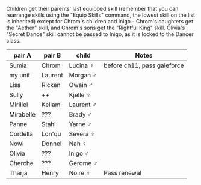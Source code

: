Children get their parents' last equipped skill (remember that you can rearrange skills using the "Equip Skills" command, the lowest skill on the list is inherited) except for Chrom's children and Inigo - Chrom's daughters get the "Aether" skill, and Chrom's sons get the "Rightful King" skill. Olivia's "Secret Dance" skill cannot be passed to Inigo, as it is locked to the Dancer class.

| pair A    | pair B  | child     | Notes       |
|-----------|---------|-----------|-------------|
| Sumia     | Chrom   | Lucina ♀  | before ch11, pass galeforce |
| my unit   | Laurent | Morgan ♂  |             |
| Lisa      | Ricken  | Owain ♂   |             |
| Sully     | ++      | Kjelle  ♀ |             |
| Miriliel  | Kellam  | Laurent ♂ |             |
| Mirabelle | ???     | Brady ♂   |             |
| Panne     | Stahl   | Yarne ♂   |             |
| Cordella  | Lon'qu  | Severa ♀  |             |
| Nowi      | Donnel  | Nah ♀     |             |
| Olivia    | ???     | Inigo   ♂ |             |
| Cherche   | ???     | Gerome  ♂  |             |
| Tharja    | Henry   | Noire ♀    | Pass renewal |
